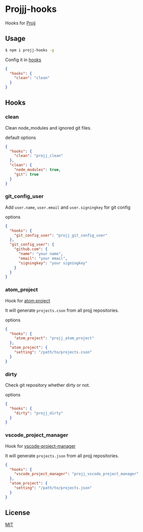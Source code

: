 # Projjj-hooks

Hooks for [Projj](https://github.com/popomore/projj)

## Usage

```bash
$ npm i projj-hooks -g
```

Config it in [hooks](#Hooks)

```json
{
  "hooks": {
    "clean": "clean"
  }
}
```

## Hooks

### clean

Clean node_modules and ignored git files.

default options

```json
{
  "hooks": {
    "clean": "projj_clean"
  },
  "clean": {
    "node_modules": true,
    "git": true
  }
}
```

### git_config_user

Add `user.name`, `user.email` and `user.signingkey` for git config

options

```json
{
  "hooks": {
    "git_config_user": "projj_git_config_user"
  },
  "git_config_user": {
    "github.com": {
      "name": "your name",
      "email": "your email",
      "signingkey": "your signingkey"
    }
  }
}
```

### atom_project

Hook for [atom project](https://github.com/danielbrodin/atom-project-manager)

It will generate `projects.cson` from all projj repositories.

options

```json
{
  "hooks": {
    "atom_project": "projj_atom_project"
  },
  "atom_project": {
    "setting": "/path/to/projects.cson"
  }
}
```

### dirty

Check git repository whether dirty or not.

options

```json
{
  "hooks": {
    "dirty": "projj_dirty"
  }
}
```

### vscode_project_manager

Hook for [vscode-project-manager](https://github.com/alefragnani/vscode-project-manager)

It will generate `projects.json` from all projj repositories.

```json
{
  "hooks": {
    "vscode_project_manager": "projj_vscode_project_manager"
  },
  "atom_project": {
    "setting": "/path/to/projects.json"
  }
}
```

## License

[MIT](LICENSE)
